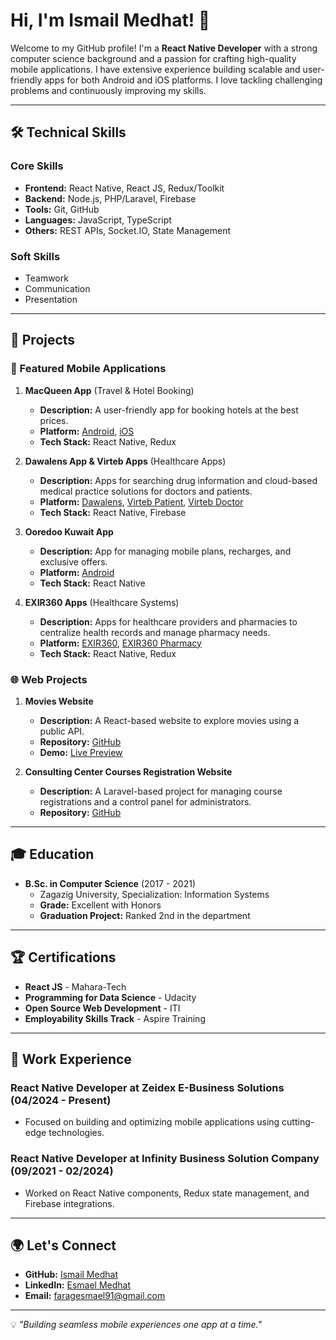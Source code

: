 # Hi, I'm Ismail Medhat! 👋

Welcome to my GitHub profile! I'm a **React Native Developer** with a strong computer science background and a passion for crafting high-quality mobile applications. I have extensive experience building scalable and user-friendly apps for both Android and iOS platforms. I love tackling challenging problems and continuously improving my skills.

---

## 🛠️ Technical Skills

### Core Skills
- **Frontend:** React Native, React JS, Redux/Toolkit
- **Backend:** Node.js, PHP/Laravel, Firebase
- **Tools:** Git, GitHub
- **Languages:** JavaScript, TypeScript
- **Others:** REST APIs, Socket.IO, State Management

### Soft Skills
- Teamwork
- Communication
- Presentation

---

## 🌟 Projects

### 🚀 Featured Mobile Applications
1. **MacQueen App** (Travel & Hotel Booking)
   - **Description:** A user-friendly app for booking hotels at the best prices.
   - **Platform:** [Android](https://play.google.com/store/apps/details?id=com.zeidex.macqueen), [iOS](https://apps.apple.com/sa/app/macqueen/id1495088277)
   - **Tech Stack:** React Native, Redux

2. **Dawalens App & Virteb Apps** (Healthcare Apps)
   - **Description:** Apps for searching drug information and cloud-based medical practice solutions for doctors and patients.
   - **Platform:** [Dawalens](https://play.google.com/store/apps/details?id=com.dawalens), [Virteb Patient](https://play.google.com/store/apps/details?id=com.virtebpatient), [Virteb Doctor](https://play.google.com/store/apps/details?id=com.virteb)
   - **Tech Stack:** React Native, Firebase

3. **Ooredoo Kuwait App**
   - **Description:** App for managing mobile plans, recharges, and exclusive offers.
   - **Platform:** [Android](https://play.google.com/store/apps/details?id=com.wataniya)
   - **Tech Stack:** React Native

4. **EXIR360 Apps** (Healthcare Systems)
   - **Description:** Apps for healthcare providers and pharmacies to centralize health records and manage pharmacy needs.
   - **Platform:** [EXIR360](https://play.google.com/store/apps/details?id=com.EXIR360_app), [EXIR360 Pharmacy](https://play.google.com/store/apps/details?id=com.EXIR360Pharmacy)
   - **Tech Stack:** React Native, Redux

### 🌐 Web Projects
1. **Movies Website**
   - **Description:** A React-based website to explore movies using a public API.
   - **Repository:** [GitHub](https://github.com/ismail-medhat/Movies-Website)
   - **Demo:** [Live Preview](https://eloquent-florentine-024c8e.netlify.app/)

2. **Consulting Center Courses Registration Website**
   - **Description:** A Laravel-based project for managing course registrations and a control panel for administrators.
   - **Repository:** [GitHub](https://github.com/ismail-medhat/consulting-center)

---

## 🎓 Education
- **B.Sc. in Computer Science** (2017 - 2021)
  - Zagazig University, Specialization: Information Systems
  - **Grade:** Excellent with Honors
  - **Graduation Project:** Ranked 2nd in the department

---

## 🏆 Certifications
- **React JS** - Mahara-Tech
- **Programming for Data Science** - Udacity
- **Open Source Web Development** - ITI
- **Employability Skills Track** - Aspire Training

---

## 💼 Work Experience

### React Native Developer at **Zeidex E-Business Solutions** (04/2024 - Present)
- Focused on building and optimizing mobile applications using cutting-edge technologies.

### React Native Developer at **Infinity Business Solution Company** (09/2021 - 02/2024)
- Worked on React Native components, Redux state management, and Firebase integrations.

---

## 🌍 Let's Connect
- **GitHub:** [Ismail Medhat](https://github.com/ismail-medhat)
- **LinkedIn:** [Esmael Medhat](https://www.linkedin.com/in/esmael-medhat-4991201a2/)
- **Email:** faragesmael91@gmail.com

---

💡 *"Building seamless mobile experiences one app at a time."*


